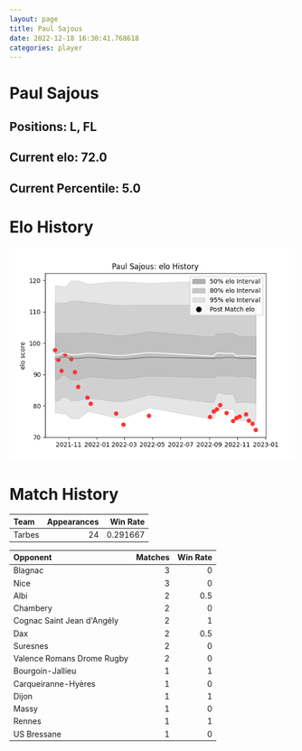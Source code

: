 ```yaml
---  
layout: page  
title: Paul Sajous  
date: 2022-12-18 16:30:41.768618  
categories: player  
---
```

# Paul Sajous

## Positions: L, FL

## Current elo: 72.0

## Current Percentile: 5.0

# Elo History


![elo history](history_PaulSajous.png)
# Match History


| Team   |   Appearances |   Win Rate |
|:-------|--------------:|-----------:|
| Tarbes |            24 |   0.291667 |

| Opponent                   |   Matches |   Win Rate |
|:---------------------------|----------:|-----------:|
| Blagnac                    |         3 |        0   |
| Nice                       |         3 |        0   |
| Albi                       |         2 |        0.5 |
| Chambery                   |         2 |        0   |
| Cognac Saint Jean d'Angély |         2 |        1   |
| Dax                        |         2 |        0.5 |
| Suresnes                   |         2 |        0   |
| Valence Romans Drome Rugby |         2 |        0   |
| Bourgoin-Jallieu           |         1 |        1   |
| Carqueiranne-Hyères        |         1 |        0   |
| Dijon                      |         1 |        1   |
| Massy                      |         1 |        0   |
| Rennes                     |         1 |        1   |
| US Bressane                |         1 |        0   |